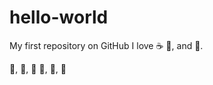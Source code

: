 # hello-world
My first repository on GitHub
I love :coffee: :pizza:, and :dancer:.

:dancer:, :dancer:, :dancer:
:pizza:, :pizza:, :pizza: